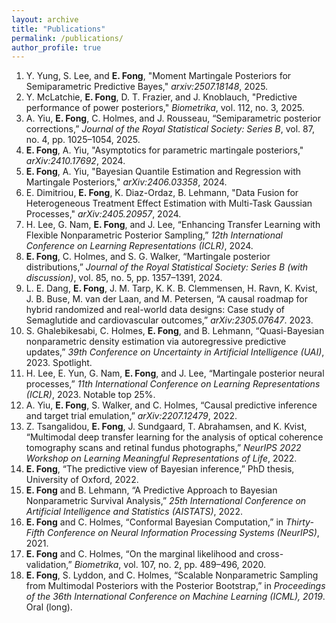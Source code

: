 ```yaml
---
layout: archive
title: "Publications"
permalink: /publications/
author_profile: true
---
```

1. Y. Yung, S. Lee, and **E. Fong**, "Moment Martingale Posteriors for Semiparametric Predictive Bayes," *arxiv:2507.18148*, 2025.
1. Y. McLatchie, **E. Fong**, D. T. Frazier, and J. Knoblauch, "Predictive performance of power posteriors," *Biometrika*, vol. 112, no. 3, 2025.
1. A. Yiu, **E. Fong**, C. Holmes, and J. Rousseau, “Semiparametric posterior corrections,” *Journal of the Royal Statistical Society: Series B*, vol. 87, no. 4, pp. 1025–1054, 2025.
1. **E. Fong**, A. Yiu, "Asymptotics for parametric martingale posteriors," *arXiv:2410.17692*, 2024.
1. **E. Fong**, A. Yiu, "Bayesian Quantile Estimation and Regression with Martingale Posteriors," *arXiv:2406.03358*, 2024.
1. E. Dimitriou, **E. Fong**, K. Diaz-Ordaz, B. Lehmann, "Data Fusion for Heterogeneous Treatment Effect Estimation with Multi-Task Gaussian Processes," *arXiv:2405.20957*, 2024.
1. H. Lee, G. Nam, **E. Fong**, and J. Lee, “Enhancing Transfer Learning with Flexible Nonparametric Posterior Sampling,” *12th International Conference on Learning Representations (ICLR)*, 2024.
1. **E. Fong**, C. Holmes, and S. G. Walker, “Martingale posterior distributions,” *Journal of the Royal Statistical Society: Series B (with discussion)*, vol. 85, no. 5, pp. 1357–1391, 2024.
1. L. E. Dang, **E. Fong**, J. M. Tarp, K. K. B. Clemmensen, H. Ravn, K. Kvist, J. B. Buse, M. van der Laan, and M. Petersen, “A causal roadmap for hybrid randomized and real-world data designs: Case study of Semaglutide and cardiovascular outcomes,” *arXiv:2305.07647*. 2023.
1. S. Ghalebikesabi, C. Holmes, **E. Fong**, and B. Lehmann, “Quasi-Bayesian nonparametric density estimation via autoregressive predictive updates,” *39th Conference on Uncertainty in Artificial Intelligence (UAI)*, 2023. Spotlight.
1. H. Lee, E. Yun, G. Nam, **E. Fong**, and J. Lee, “Martingale posterior neural processes,” *11th International Conference on Learning Representations (ICLR)*, 2023. Notable top 25%.
1. A. Yiu, **E. Fong**, S. Walker, and C. Holmes, “Causal predictive inference and target trial emulation,” *arXiv:2207.12479*, 2022.
1. Z. Tsangalidou, **E. Fong**, J. Sundgaard, T. Abrahamsen, and K. Kvist, “Multimodal deep transfer learning for the analysis of optical coherence tomography scans and retinal fundus photographs,” *NeurIPS 2022 Workshop on Learning Meaningful Representations of Life*, 2022.
1. **E. Fong**, “The predictive view of Bayesian inference,” PhD thesis, University of Oxford, 2022.
1. **E. Fong** and B. Lehmann, “A Predictive Approach to Bayesian Nonparametric Survival Analysis,” *25th International Conference on Artificial Intelligence and Statistics (AISTATS)*, 2022.
1. **E. Fong** and C. Holmes, “Conformal Bayesian Computation,” in *Thirty-Fifth Conference on Neural Information Processing Systems (NeurIPS)*, 2021.
1. **E. Fong** and C. Holmes, “On the
marginal likelihood and cross-validation,” *Biometrika*, vol. 107, no. 2, pp. 489–496, 2020.
1. **E. Fong**, S. Lyddon, and C. Holmes, “Scalable Nonparametric Sampling from Multimodal
Posteriors with the Posterior Bootstrap,” in *Proceedings of the
36th International Conference on Machine
Learning (ICML), 2019*. Oral (long).





